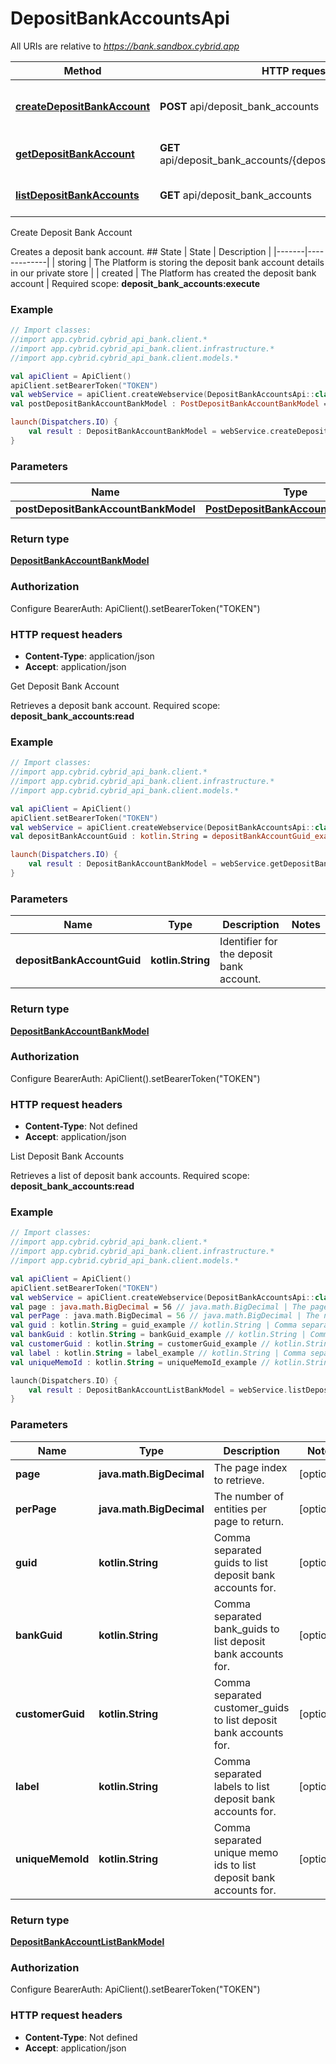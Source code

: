 # DepositBankAccountsApi

All URIs are relative to *https://bank.sandbox.cybrid.app*

Method | HTTP request | Description
------------- | ------------- | -------------
[**createDepositBankAccount**](DepositBankAccountsApi.md#createDepositBankAccount) | **POST** api/deposit_bank_accounts | Create Deposit Bank Account
[**getDepositBankAccount**](DepositBankAccountsApi.md#getDepositBankAccount) | **GET** api/deposit_bank_accounts/{deposit_bank_account_guid} | Get Deposit Bank Account
[**listDepositBankAccounts**](DepositBankAccountsApi.md#listDepositBankAccounts) | **GET** api/deposit_bank_accounts | List Deposit Bank Accounts



Create Deposit Bank Account

Creates a deposit bank account.  ## State  | State | Description | |-------|-------------| | storing | The Platform is storing the deposit bank account details in our private store | | created | The Platform has created the deposit bank account |    Required scope: **deposit_bank_accounts:execute**

### Example
```kotlin
// Import classes:
//import app.cybrid.cybrid_api_bank.client.*
//import app.cybrid.cybrid_api_bank.client.infrastructure.*
//import app.cybrid.cybrid_api_bank.client.models.*

val apiClient = ApiClient()
apiClient.setBearerToken("TOKEN")
val webService = apiClient.createWebservice(DepositBankAccountsApi::class.java)
val postDepositBankAccountBankModel : PostDepositBankAccountBankModel =  // PostDepositBankAccountBankModel | 

launch(Dispatchers.IO) {
    val result : DepositBankAccountBankModel = webService.createDepositBankAccount(postDepositBankAccountBankModel)
}
```

### Parameters

Name | Type | Description  | Notes
------------- | ------------- | ------------- | -------------
 **postDepositBankAccountBankModel** | [**PostDepositBankAccountBankModel**](PostDepositBankAccountBankModel.md)|  |

### Return type

[**DepositBankAccountBankModel**](DepositBankAccountBankModel.md)

### Authorization


Configure BearerAuth:
    ApiClient().setBearerToken("TOKEN")

### HTTP request headers

 - **Content-Type**: application/json
 - **Accept**: application/json


Get Deposit Bank Account

Retrieves a deposit bank account.  Required scope: **deposit_bank_accounts:read**

### Example
```kotlin
// Import classes:
//import app.cybrid.cybrid_api_bank.client.*
//import app.cybrid.cybrid_api_bank.client.infrastructure.*
//import app.cybrid.cybrid_api_bank.client.models.*

val apiClient = ApiClient()
apiClient.setBearerToken("TOKEN")
val webService = apiClient.createWebservice(DepositBankAccountsApi::class.java)
val depositBankAccountGuid : kotlin.String = depositBankAccountGuid_example // kotlin.String | Identifier for the deposit bank account.

launch(Dispatchers.IO) {
    val result : DepositBankAccountBankModel = webService.getDepositBankAccount(depositBankAccountGuid)
}
```

### Parameters

Name | Type | Description  | Notes
------------- | ------------- | ------------- | -------------
 **depositBankAccountGuid** | **kotlin.String**| Identifier for the deposit bank account. |

### Return type

[**DepositBankAccountBankModel**](DepositBankAccountBankModel.md)

### Authorization


Configure BearerAuth:
    ApiClient().setBearerToken("TOKEN")

### HTTP request headers

 - **Content-Type**: Not defined
 - **Accept**: application/json


List Deposit Bank Accounts

Retrieves a list of deposit bank accounts.  Required scope: **deposit_bank_accounts:read**

### Example
```kotlin
// Import classes:
//import app.cybrid.cybrid_api_bank.client.*
//import app.cybrid.cybrid_api_bank.client.infrastructure.*
//import app.cybrid.cybrid_api_bank.client.models.*

val apiClient = ApiClient()
apiClient.setBearerToken("TOKEN")
val webService = apiClient.createWebservice(DepositBankAccountsApi::class.java)
val page : java.math.BigDecimal = 56 // java.math.BigDecimal | The page index to retrieve.
val perPage : java.math.BigDecimal = 56 // java.math.BigDecimal | The number of entities per page to return.
val guid : kotlin.String = guid_example // kotlin.String | Comma separated guids to list deposit bank accounts for.
val bankGuid : kotlin.String = bankGuid_example // kotlin.String | Comma separated bank_guids to list deposit bank accounts for.
val customerGuid : kotlin.String = customerGuid_example // kotlin.String | Comma separated customer_guids to list deposit bank accounts for.
val label : kotlin.String = label_example // kotlin.String | Comma separated labels to list deposit bank accounts for.
val uniqueMemoId : kotlin.String = uniqueMemoId_example // kotlin.String | Comma separated unique memo ids to list deposit bank accounts for.

launch(Dispatchers.IO) {
    val result : DepositBankAccountListBankModel = webService.listDepositBankAccounts(page, perPage, guid, bankGuid, customerGuid, label, uniqueMemoId)
}
```

### Parameters

Name | Type | Description  | Notes
------------- | ------------- | ------------- | -------------
 **page** | **java.math.BigDecimal**| The page index to retrieve. | [optional]
 **perPage** | **java.math.BigDecimal**| The number of entities per page to return. | [optional]
 **guid** | **kotlin.String**| Comma separated guids to list deposit bank accounts for. | [optional]
 **bankGuid** | **kotlin.String**| Comma separated bank_guids to list deposit bank accounts for. | [optional]
 **customerGuid** | **kotlin.String**| Comma separated customer_guids to list deposit bank accounts for. | [optional]
 **label** | **kotlin.String**| Comma separated labels to list deposit bank accounts for. | [optional]
 **uniqueMemoId** | **kotlin.String**| Comma separated unique memo ids to list deposit bank accounts for. | [optional]

### Return type

[**DepositBankAccountListBankModel**](DepositBankAccountListBankModel.md)

### Authorization


Configure BearerAuth:
    ApiClient().setBearerToken("TOKEN")

### HTTP request headers

 - **Content-Type**: Not defined
 - **Accept**: application/json

